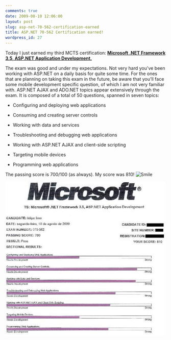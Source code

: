 ```yaml
---
comments: true
date: 2009-08-10 12:06:00
layout: post
slug: asp-net-70-562-certification-earned
title: ASP.NET 70-562 Certification earned!
wordpress_id: 27
---
```



Today I just earned my third MCTS certification: [**Microsoft .NET Framework 3.5, ASP.NET Application Development.**](http://www.microsoft.com/learning/en/us/exam.aspx?ID=70-562&locale=en-us)






The exam was good and under my expectations. Not very hard you've been working with ASP.NET on a daily basis for quite some time. For the ones that are planning on taking this exam in the future, be aware that you'll face some mobile development specific question, of which I am not very familiar with. ASP.NET AJAX and ADO.NET topics appear extensively through the exam. It is composed of a total of 50 questions, spanned in seven topics:






- Configuring and deploying web applications






- Consuming and creating server controls






- Working with data and services






- Troubleshooting and debugging web applications






- Working with ASP.NET AJAX and client-side scripting






- Targeting mobile devices






- Programming web applications






The passing score is 700/100 (as always). My score was 810! ![Smile](/editors/tiny_mce/plugins/emotions/images/smiley-smile.gif)





![](/images/2009/8/alo.jpg)

